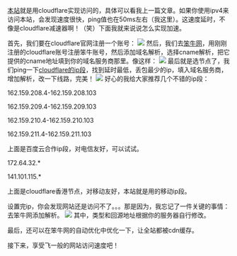 [本站](https://stzo.cn)就是用cloudflare实现访问的，具体可以看我上一篇文章。如果你使用ipv4来访问本站，会发现速度很快，ping值也在50ms左右（我这里）。这速度延时，不像是cloudflare减速器啊！（笑）下面我就来说说怎么实现加速。

首先，我们要在cloudflare官网注册一个账号：
![](https://shop.io.mi-img.com/app/shop/img?id=shop_91669121d5256049b710d3d3f7772eb1.png)
然后，我们去[笨牛网](https://cdn.bnxb.com)，用刚刚注册的cloudflare账号注册笨牛账号，然后添加域名解析，选择cname解析，把它提供的cname地址填到你的域名服务商那里。像这样：
![](https://shop.io.mi-img.com/app/shop/img?id=shop_f2993d4a4716e5111e8824319d60f65e.png)
最后就是选节点了，我们ping一下[cloudflare的ip段](https://www.cloudflare.com/zh-cn/ips/)，找到延时最低，丢包最少的ip，填入域名服务商，增加解析，改一下线路，完美！
![](https://shop.io.mi-img.com/app/shop/img?id=shop_bc4f09b3c0053fce9efca207cad4d8c4.png)
好心的我给大家推荐几个不错的ip段：

162.159.208.4-162.159.208.103

162.159.209.4-162.159.209.103

162.159.210.4-162.159.210.103

162.159.211.4-162.159.211.103

上面是百度云合作ip段，对电信友好，可以试试。

172.64.32.*

141.101.115.*

上面是cloudflare香港节点，对移动友好，本站就是用的移动ip段。

设置完ip，你会发现网站还是访问不了。。。那是因为，我忘记了一件关键的事情：去笨牛网添加解析。
![](https://shop.io.mi-img.com/app/shop/img?id=shop_49795ca12686cc81e3ae6365b1ba12bb.png)
其中，类型和回源地址根据你的服务器自行修改。

最后，还可以在笨牛网的自动优化中优化一下，让全站都被cdn缓存。

接下来，享受飞一般的网站访问速度吧！